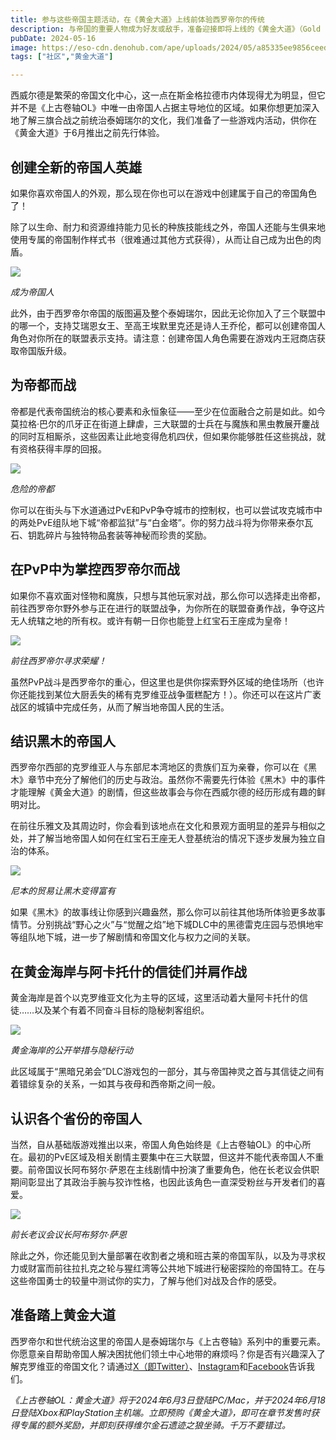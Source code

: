 ```yaml
---
title: 参与这些帝国主题活动，在《黄金大道》上线前体验西罗帝尔的传统
description: 与帝国的重要人物成为好友或敌手，准备迎接即将上线的《黄金大道》（Gold Road）
pubDate: 2024-05-16
image: https://eso-cdn.denohub.com/ape/uploads/2024/05/a85335ee9856ceedcfe6f1b1f696d994.jpg
tags: ["社区","黄金大道"]

---
```


西威尔德是繁荣的帝国文化中心，这一点在斯金格拉德市内体现得尤为明显，但它并不是《上古卷轴OL》中唯一由帝国人占据主导地位的区域。如果你想更加深入地了解三旗合战之前统治泰姆瑞尔的文化，我们准备了一些游戏内活动，供你在《黄金大道》于6月推出之前先行体验。

## 创建全新的帝国人英雄

如果你喜欢帝国人的外观，那么现在你也可以在游戏中创建属于自己的帝国角色了！

除了以生命、耐力和资源维持能力见长的种族技能线之外，帝国人还能与生俱来地使用专属的帝国制作样式书（很难通过其他方式获得），从而让自己成为出色的肉盾。

![](https://eso-cdn.denohub.com/ape/uploads/2024/05/6390cdf8302ab09d18fbcde4e9477456.jpg)

<p class="text-gray-500 text-sm text-center"><i>成为帝国人</i></p>

此外，由于西罗帝尔帝国的版图遍及整个泰姆瑞尔，因此无论你加入了三个联盟中的哪一个，支持艾瑞恩女王、至高王埃默里克还是诗人王乔伦，都可以创建帝国人角色对你所在的联盟表示支持。请注意：创建帝国人角色需要在游戏内王冠商店获取帝国版升级。

## 为帝都而战

帝都是代表帝国统治的核心要素和永恒象征——至少在位面融合之前是如此。如今莫拉格·巴尔的爪牙正在街道上肆虐，三大联盟的士兵在与魔族和黑虫教展开鏖战的同时互相厮杀，这些因素让此地变得危机四伏，但如果你能够胜任这些挑战，就有资格获得丰厚的回报。

![](https://eso-cdn.denohub.com/ape/uploads/2024/05/afd187bf0e087b08c0cdec3774534d30.jpg)

<p class="text-gray-500 text-sm text-center"><i>危险的帝都</i></p>

你可以在街头与下水道通过PvE和PvP争夺城市的控制权，也可以尝试攻克城市中的两处PvE组队地下城“帝都监狱”与“白金塔”。你的努力战斗将为你带来泰尔瓦石、钥匙碎片与独特物品套装等神秘而珍贵的奖励。

## 在PvP中为掌控西罗帝尔而战

如果你不喜欢面对怪物和魔族，只想与其他玩家对战，那么你可以选择走出帝都，前往西罗帝尔野外参与正在进行的联盟战争，为你所在的联盟奋勇作战，争夺这片无人统辖之地的所有权。或许有朝一日你也能登上红宝石王座成为皇帝！

![](https://eso-cdn.denohub.com/ape/uploads/2024/05/622b16cd102e4b0c43bc50417fda4041.jpg)

<p class="text-gray-500 text-sm text-center"><i>前往西罗帝尔寻求荣耀！</i></p>

虽然PvP战斗是西罗帝尔的重心，但这里也是供你探索野外区域的绝佳场所（也许你还能找到某位大厨丢失的稀有克罗维亚战争蛋糕配方！）。你还可以在这片广袤战区的城镇中完成任务，从而了解当地帝国人民的生活。

## 结识黑木的帝国人

西罗帝尔西部的克罗维亚人与东部尼本湾地区的贵族们互为亲眷，你可以在《黑木》章节中充分了解他们的历史与政治。虽然你不需要先行体验《黑木》中的事件才能理解《黄金大道》的剧情，但这些故事会与你在西威尔德的经历形成有趣的鲜明对比。

在前往乐雅文及其周边时，你会看到该地点在文化和景观方面明显的差异与相似之处，并了解当地帝国人如何在红宝石王座无人登基统治的情况下逐步发展为独立自治的体系。

![](https://eso-cdn.denohub.com/ape/uploads/2024/05/edebc4527ed887f62d3255632d97de5d.jpg)

<p class="text-gray-500 text-sm text-center"><i>尼本的贸易让黑木变得富有</i></p>

如果《黑木》的故事线让你感到兴趣盎然，那么你可以前往其他场所体验更多故事情节。分别挑战“野心之火”与“觉醒之焰”地下城DLC中的黑德雷克庄园与恐惧地牢等组队地下城，进一步了解剧情和帝国文化与权力之间的关联。

## 在黄金海岸与阿卡托什的信徒们并肩作战

黄金海岸是首个以克罗维亚文化为主导的区域，这里活动着大量阿卡托什的信徒……以及某个有着不同奋斗目标的隐秘刺客组织。

![](https://eso-cdn.denohub.com/ape/uploads/2024/05/496600332e47e760dea2ecc8cf478168.jpg)

<p class="text-gray-500 text-sm text-center"><i>黄金海岸的公开举措与隐秘行动</i></p>

此区域属于“黑暗兄弟会”DLC游戏包的一部分，其与帝国神灵之首与其信徒之间有着错综复杂的关系，一如其与夜母和西帝斯之间一般。

## 认识各个省份的帝国人

当然，自从基础版游戏推出以来，帝国人角色始终是《上古卷轴OL》的中心所在。最初的PvE区域及相关剧情主要集中在三大联盟，但这并不能代表帝国人不重要。前帝国议长阿布努尔·萨恩在主线剧情中扮演了重要角色，他在长老议会供职期间彰显出了其政治手腕与狡诈性格，也因此该角色一直深受粉丝与开发者们的喜爱。

![](https://eso-cdn.denohub.com/ape/uploads/2024/05/136cbd48f0c2f36beb4c9332b39f36c9.jpg)

<p class="text-gray-500 text-sm text-center"><i>前长老议会议长阿布努尔·萨恩</i></p>

除此之外，你还能见到大量部署在收割者之境和班古莱的帝国军队，以及为寻求权力或财富而前往拉扎克之轮与猩红湾等公共地下城进行秘密探险的帝国特工。在与这些帝国勇士的较量中测试你的实力，了解与他们对战及合作的感受。

## 准备踏上黄金大道

西罗帝尔和世代统治这里的帝国人是泰姆瑞尔与《上古卷轴》系列中的重要元素。你愿意亲自帮助帝国人解决困扰他们领土中心地带的麻烦吗？你是否有兴趣深入了解克罗维亚的帝国文化？请通过[X（即Twitter）](https://twitter.com/TESOnline)、[Instagram](https://www.instagram.com/elderscrollsonline/)和[Facebook](https://www.facebook.com/elderscrollsonline)告诉我们。 

_《上古卷轴OL：黄金大道》将于2024年6月3日登陆PC/Mac，并于2024年6月18日登陆Xbox和PlayStation主机端。立即预购《黄金大道》，即可在章节发售时获得专属的额外奖励，并即刻获得维尔金石遗迹之狼坐骑。千万不要错过。_
